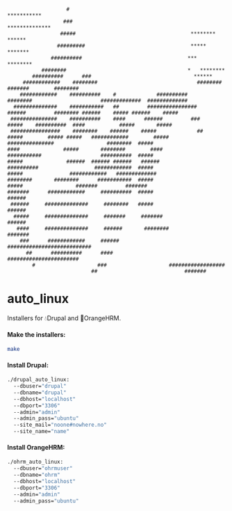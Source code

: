                        #                                             ***********
                      ###                                        **************
                     #####                                     ******** ******
                    #########                                  *****  *******
                  ##########                                  ***   ********
               ########                                       *   ********
            ##########      ###                                 ******
         ############    ########                                ########                             #######        ########
        ############    ##########    #             ##########       ########                      #############  #############
      ##############    ###########   ##         ################        ######         ######## ######    ##### ######    #####
     ###############    ##########    ####      ######         ###          #####    ##########  ####           #####       #####
     ################    ########    ######    #####             ##          #####        ##### #####   ############        #####
    ###############                 ########  #####                           ####              #####       ########        ####
    ###########                   ##########  #####                           #####              ######  ###### ######   ######
    ##########                  ############  #####                           #####               ############   #############
    ########       ########      ###########  #####                           #####                 #######         #######
    #######      ############     ##########  #####                          ######
     ######     ##############     ########   #####                          ######
      #####     ##############     #######     #######                      ######
       ####     ##############     ######       ########                  #######
        ###      ############     ######           ###########################
          ##      ##########      ####               #######################
            #                    ###                    ##################
                               ##                            #######
# auto_linux

Installers for 💧Drupal and 🍊OrangeHRM.

#### Make the installers:
``` bash
make
```

#### Install Drupal:
``` bash
./drupal_auto_linux:
  --dbuser="drupal"
  --dbname="drupal"
  --dbhost="localhost"
  --dbport="3306"
  --admin="admin"
  --admin_pass="ubuntu"
  --site_mail="noone#nowhere.no"
  --site_name="name"
```

#### Install OrangeHRM:
``` bash
./ohrm_auto_linux:
  --dbuser="ohrmuser"
  --dbname="ohrm"
  --dbhost="localhost"
  --dbport="3306"
  --admin="admin"
  --admin_pass="ubuntu"
```
